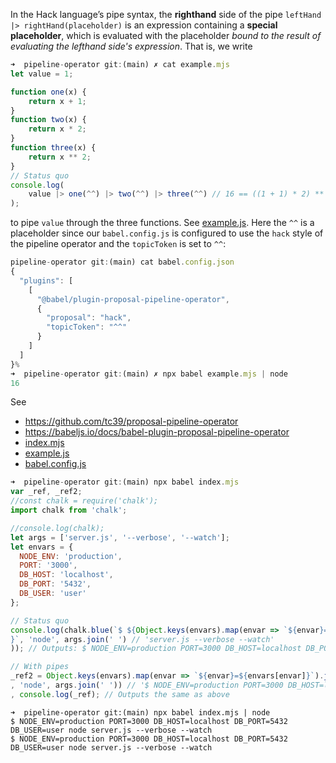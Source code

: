 In the Hack language’s pipe syntax, the **righthand** side of the pipe `leftHand |> rightHand(placeholder)`
is an expression containing a **special placeholder**, 
which is evaluated with the placeholder *bound to the result of evaluating the lefthand side's expression*. 
That is, we write 

```js
➜  pipeline-operator git:(main) ✗ cat example.mjs 
let value = 1;

function one(x) {
    return x + 1;
}
function two(x) {
    return x * 2;
}
function three(x) {
    return x ** 2;
}
// Status quo
console.log(
    value |> one(^^) |> two(^^) |> three(^^) // 16 == ((1 + 1) * 2) ** 2
); 
```

to pipe `value` through the three functions. See [example.js](example.js). Here the `^^` is a placeholder since our
`babel.config.js` is configured to use the `hack` style of the pipeline operator and the `topicToken` is set to  `^^`:


```js 
pipeline-operator git:(main) cat babel.config.json 
{
  "plugins": [
    [
      "@babel/plugin-proposal-pipeline-operator", 
      { 
        "proposal": "hack", 
        "topicToken": "^^" 
      }
    ]
  ]
}%  
➜  pipeline-operator git:(main) ✗ npx babel example.mjs | node
16
```

See 

- https://github.com/tc39/proposal-pipeline-operator
- https://babeljs.io/docs/babel-plugin-proposal-pipeline-operator
- [index.mjs](index.mjs)
- [example.js](example.js)
- [babel.config.js](babel.config.js)

```js 
➜  pipeline-operator git:(main) npx babel index.mjs       
var _ref, _ref2;
//const chalk = require('chalk');
import chalk from 'chalk';

//console.log(chalk);
let args = ['server.js', '--verbose', '--watch'];
let envars = {
  NODE_ENV: 'production',
  PORT: '3000',
  DB_HOST: 'localhost',
  DB_PORT: '5432',
  DB_USER: 'user'
};

// Status quo
console.log(chalk.blue(`$ ${Object.keys(envars).map(envar => `${envar}=${envars[envar]}`).join(' ') // 'NODE_ENV=production PORT=3000 DB_HOST=localhost DB_PORT=5432 DB_USER=user'
}`, 'node', args.join(' ') // 'server.js --verbose --watch'
)); // Outputs: $ NODE_ENV=production PORT=3000 DB_HOST=localhost DB_PORT=5432 DB_USER=user node server.js --verbose --watch

// With pipes
_ref2 = Object.keys(envars).map(envar => `${envar}=${envars[envar]}`).join(' '), _ref = chalk.red(`$ ${_ref2}` // '$ NODE_ENV=production PORT=3000 DB_HOST=localhost DB_PORT=5432 DB_USER=user'
, 'node', args.join(' ')) // '$ NODE_ENV=production PORT=3000 DB_HOST=localhost DB_PORT=5432 DB_USER=user node server.js --verbose --watch'
, console.log(_ref); // Outputs the same as above
```

```
➜  pipeline-operator git:(main) npx babel index.mjs | node
$ NODE_ENV=production PORT=3000 DB_HOST=localhost DB_PORT=5432 DB_USER=user node server.js --verbose --watch
$ NODE_ENV=production PORT=3000 DB_HOST=localhost DB_PORT=5432 DB_USER=user node server.js --verbose --watch
```